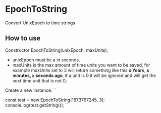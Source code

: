 # EpochToString
 Convert UnixEpoch to time strings


 ## How to use

Constructor EpochToString(unixEpoch, maxUnits);

- unixEpoch must be a in seconds.
- maxUnits is the max amount of time units you want to be saved, for example maxUnits set to 3 will return something like this **x Years, x minutes, x seconds ago**, if a unit is 0 it will be ignored and will get the next time unit that is not 0;


Create a new instance: ``

const test = new EpochToString(1573767245, 3);
console.log(test.getString());
``